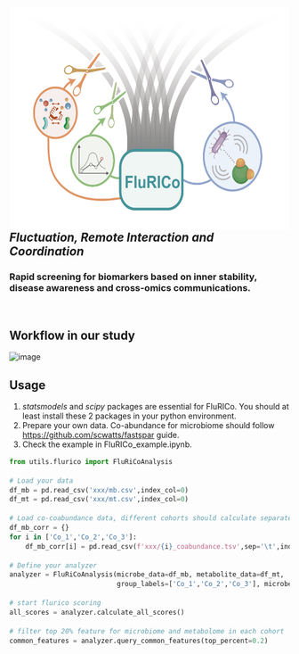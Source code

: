 <img src="figures/flurico_banner.png" align="right" height="400" width="600">

<div style="display: flex; align-items: center;">
  <img src="figures/flurico_icon.png"  width="1000" style="margin-right: 100px;">
  
</div>

## *Fluctuation, Remote Interaction and Coordination*


### Rapid screening for biomarkers based on inner stability, disease awareness and cross-omics communications.


<br />

## Workflow in our study
![image](figures/workflow.png)

## Usage
1. *statsmodels* and *scipy* packages are essential for FluRICo. You should at least install these 2 packages in your python environment.
2. Prepare your own data. Co-abundance for microbiome should follow https://github.com/scwatts/fastspar guide.
2. Check the example in FluRICo_example.ipynb.
```python
from utils.flurico import FluRiCoAnalysis

# Load your data
df_mb = pd.read_csv('xxx/mb.csv',index_col=0) 
df_mt = pd.read_csv('xxx/mt.csv',index_col=0)

# Load co-coabundance data, different cohorts should calculate separately.
df_mb_corr = {}
for i in ['Co_1','Co_2','Co_3']:
    df_mb_corr[i] = pd.read_csv(f'xxx/{i}_coabundance.tsv',sep='\t',index_col=0)

# Define your analyzer
analyzer = FluRiCoAnalysis(microbe_data=df_mb, metabolite_data=df_mt, 
                           group_labels=['Co_1','Co_2','Co_3'], microbe_coab_data = df_mb_corr)

# start flurico scoring
all_scores = analyzer.calculate_all_scores()

# filter top 20% feature for microbiome and metabolome in each cohort
common_features = analyzer.query_common_features(top_percent=0.2)

```
